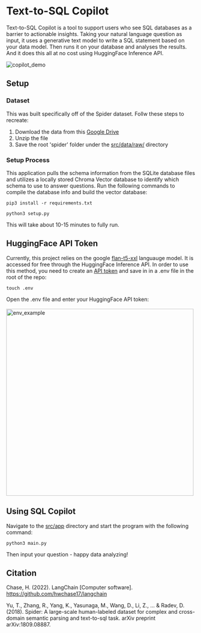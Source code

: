 Text-to-SQL Copilot
==============================

Text-to-SQL Copilot is a tool to support users who see SQL databases as a barrier to actionable insights. Taking your natural language question as input, it uses a generative text model to write a SQL statement based on your data model. Then runs it on your database and analyses the results. And it does this all at no cost using HuggingFace Inference API.

![copilot_demo](https://github.com/BrettlyCD/text-to-sql/assets/42612621/f2f59382-f283-425d-b0c4-738f7b2aee4a)


## Setup
### Dataset
This was built specifically off of the Spider dataset. Follw these steps to recreate:
1. Download the data from this [Google Drive](https://drive.google.com/uc?export=download&id=1TqleXec_OykOYFREKKtschzY29dUcVAQ)
2. Unzip the file
3. Save the root 'spider' folder under the [src/data/raw/](https://github.com/BrettlyCD/text-to-sql/tree/main/src/data/raw) directory

### Setup Process
This application pulls the schema information from the SQLite database files and utilizes a locally stored Chroma Vector database to identify which schema to use to answer questions. Run the following commands to compile the database info and build the vector database:

```
pip3 install -r requirements.txt
```
```
python3 setup.py
```

This will take about 10-15 minutes to fully run.

## HuggingFace API Token
Currently, this project relies on the google [flan-t5-xxl](https://huggingface.co/google/flan-t5-xxl) languauge model. It is accessed for free through the HuggingFace Inference API. In order to use this method, you need to create an [API token](https://huggingface.co/settings/tokens) and save in in a .env file in the root of the repo:

```
touch .env
```

Open the .env file and enter your HuggingFace API token:
\
\
<img width="499" alt="env_example" src="https://github.com/BrettlyCD/text-to-sql/assets/42612621/aa3c6e5f-428b-45be-b626-e5a373a680f5">

## Using SQL Copilot
Navigate to the [src/app](https://github.com/BrettlyCD/text-to-sql/tree/docs/src) directory and start the program with the following command:
```
python3 main.py
```

Then input your question - happy data analyzing!


## Citation 

Chase, H. (2022). LangChain [Computer software]. https://github.com/hwchase17/langchain

Yu, T., Zhang, R., Yang, K., Yasunaga, M., Wang, D., Li, Z., ... & Radev, D. (2018). Spider: A large-scale human-labeled dataset for complex and cross-domain semantic parsing and text-to-sql task. arXiv preprint arXiv:1809.08887.
